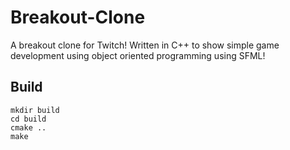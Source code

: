 # Breakout-Clone

A breakout clone for Twitch! Written in C++ to show simple game development using object oriented programming using SFML!

## Build

```
mkdir build
cd build 
cmake ..
make
```
